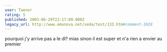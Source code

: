 ```yaml
---
user: Taenor
rating: 5
published: 2003-06-29T22:17:09.000Z
legacy_url: http://www.emunova.net/veda/test/133.htm#comment-1029
---
```

pourquoi j'y arrive pas a le dl?
mias sinon il est super et n'a rien a envier au premier
